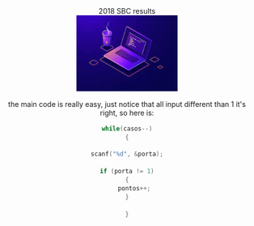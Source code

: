 
<div align = "center" >
 2018 SBC results
 <div>


<div align = "center">
<img src = "https://github.com/TheeViolinist/SBC-2018/blob/main/src/assets/to_readme/image1.jpeg" width = "200px"/>
</div>

the main code is really easy, just notice that  all input different than 1 it's right, so here is:
```c
while(casos--)
{

scanf("%d", &porta);

if (porta != 1)
{
    pontos++;
}

}
```





